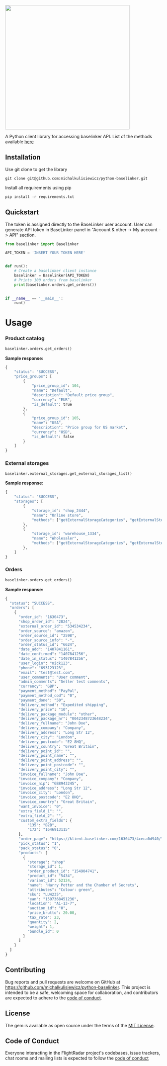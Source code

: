 <img src="https://1.bp.blogspot.com/-a4AnsxS6-XQ/Xj6aIKumFpI/AAAAAAAAAEU/HCXJkmVPcy8FwpDag5-Fw_8KKFLTrxs-QCLcBGAsYHQ/s1600/baselinker.jpg" width="400"/>

A Python client library for accessing baselinker API.
List of the methods available [here](https://api.baselinker.com/)

## Installation
Use git clone to get the library
```
git clone git@github.com:michalkulisiewicz/python-baselinker.git
```
Install all requirements using pip
```python
pip install -r requirements.txt
```

## Quickstart
The token is assigned directly to the BaseLinker user account. User can generate API token in BaseLinker panel in "Account & other -> My account -> API" section.

```python
from baselinker import Baselinker

API_TOKEN = 'INSERT YOUR TOKEN HERE'


def run():
    # Create a baselinker client instance
    baselinker = Baselinker(API_TOKEN)
    # Prints 100 orders from baselinker
    print(baselinker.orders.get_orders())

    
if __name__ == '__main__':
    run()
```

# Usage
### Product catalog
```python
baselinker.orders.get_orders()
```
**Sample response:**
```python
{
    "status": "SUCCESS",
    "price_groups": [
        {
            "price_group_id": 104,
            "name": "Default",
            "description": "Default price group",
            "currency": "EUR",
            "is_default": true
        },
        {
            "price_group_id": 105,
            "name": "USA",
            "description": "Price group for US market",
            "currency": "USD",
            "is_default": false
        }
    ]
}
```

### External storages
```python
baselinker.external_storages.get_external_storages_list()
```
**Sample response:**
```python
{
    "status": "SUCCESS",
    "storages": [
        {
            "storage_id": "shop_2444",
            "name": "Online store",
            "methods": ["getExternalStorageCategories", "getExternalStorageProductsData", "getExternalStorageProductsList", "getExternalStorageProductsPrices", "getExternalStorageProductsQuantity", "updateExternalStorageProductsQuantity"]
        },
        {
            "storage_id": "warehouse_1334",
            "name": "Wholesaler",
            "methods": ["getExternalStorageCategories", "getExternalStorageProductsData", "getExternalStorageProductsList", "getExternalStorageProductsPrices", "getExternalStorageProductsQuantity"]
        },
    ]
}
```

### Orders
```python
baselinker.orders.get_orders()
```
**Sample response:**
```python
{
  "status": "SUCCESS",
  "orders": [
    {
      "order_id": "1630473",
      "shop_order_id": "2824",
      "external_order_id": "534534234",
      "order_source": "amazon",
      "order_source_id": "2598",
      "order_source_info": "-",
      "order_status_id": "6624",
      "date_add": "1407841161",
      "date_confirmed": "1407841256",
      "date_in_status": "1407841256",
      "user_login": "nick123",
      "phone": "693123123",
      "email": "test@test.com",
      "user_comments": "User comment",
      "admin_comments": "Seller test comments",
      "currency": "GBP",
      "payment_method": "PayPal",
      "payment_method_cod": "0",
      "payment_done": "50",
      "delivery_method": "Expedited shipping",
      "delivery_price": "10",
      "delivery_package_module": "other",
      "delivery_package_nr": "0042348723648234",
      "delivery_fullname": "John Doe",
      "delivery_company": "Company",
      "delivery_address": "Long Str 12",
      "delivery_city": "London",
      "delivery_postcode": "E2 8HQ",
      "delivery_country": "Great Britain",
      "delivery_point_id": "",
      "delivery_point_name": "",
      "delivery_point_address": "",
      "delivery_point_postcode": "",
      "delivery_point_city": "",
      "invoice_fullname": "John Doe",
      "invoice_company": "Company",
      "invoice_nip": "GB8943245",
      "invoice_address": "Long Str 12",
      "invoice_city": "London",
      "invoice_postcode": "E2 8HQ",
      "invoice_country": "Great Britain",
      "want_invoice": "0",
      "extra_field_1": "",
      "extra_field_2": "",
      "custom_extra_fields": {
          "135": "B2B",
          "172": "1646913115"
      },
      "order_page": "https://klient.baselinker.com/1630473/4ceca0d940/",
      "pick_status": "1",
      "pack_status": "0",
      "products": [
        {
          "storage": "shop"
          "storage_id": 1,
          "order_product_id": "154904741",
          "product_id": "5434",
          "variant_id": 52124,
          "name": "Harry Potter and the Chamber of Secrets",
          "attributes": "Colour: green",
          "sku": "LU4235",
          "ean": "1597368451236",
          "location": "A1-13-7",
          "auction_id": "0",
          "price_brutto": 20.00,
          "tax_rate": 23,
          "quantity": 2,
          "weight": 1,
          "bundle_id": 0
        }
      ]
    }
  ]
}
```

## Contributing

Bug reports and pull requests are welcome on GitHub at https://github.com/michalkulisiewicz/python-baselinker. This project is intended to be a safe, welcoming space for collaboration, and contributors are expected to adhere to the [code of conduct](https://github.com/michalkulisiewicz/python-baselinker/blob/master/CODE_OF_CONDUCT.md).

## License

The gem is available as open source under the terms of the [MIT License](https://opensource.org/licenses/MIT).

## Code of Conduct

Everyone interacting in the FlightRadar project's codebases, issue trackers, chat rooms and mailing lists is expected to follow the [code of conduct](https://github.com/michalkulisiewicz/python-baselinker/blob/master/CODE_OF_CONDUCT.md)
